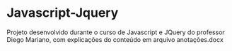 # Javascript-Jquery
Projeto desenvolvido durante o curso de Javascript e JQuery do professor Diego Mariano, com explicações do conteúdo em arquivo anotações.docx
